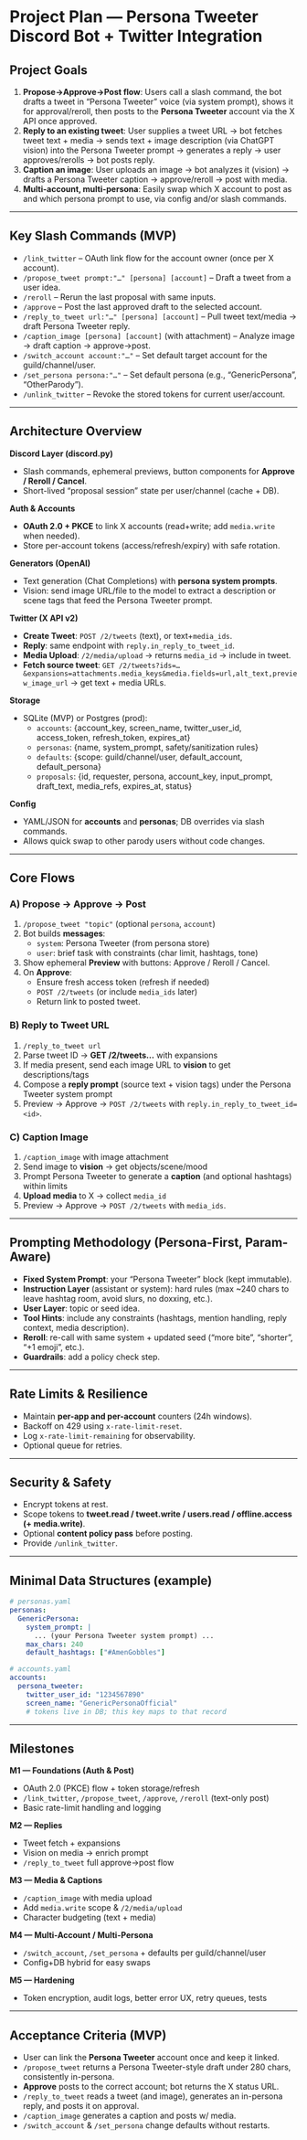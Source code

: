 # Project Plan — Persona Tweeter Discord Bot + Twitter Integration

## **Project Goals**
1. **Propose→Approve→Post flow**: Users call a slash command, the bot drafts a tweet in “Persona Tweeter” voice (via system prompt), shows it for approval/reroll, then posts to the **Persona Tweeter** account via the X API once approved.
2. **Reply to an existing tweet**: User supplies a tweet URL → bot fetches tweet text + media → sends text + image description (via ChatGPT vision) into the Persona Tweeter prompt → generates a reply → user approves/rerolls → bot posts reply.
3. **Caption an image**: User uploads an image → bot analyzes it (vision) → drafts a Persona Tweeter caption → approve/reroll → post with media.
4. **Multi-account, multi-persona**: Easily swap which X account to post as and which persona prompt to use, via config and/or slash commands.

---

## **Key Slash Commands (MVP)**
- `/link_twitter` – OAuth link flow for the account owner (once per X account).
- `/propose_tweet prompt:"…" [persona] [account]` – Draft a tweet from a user idea.
- `/reroll` – Rerun the last proposal with same inputs.
- `/approve` – Post the last approved draft to the selected account.
- `/reply_to_tweet url:"…" [persona] [account]` – Pull tweet text/media → draft Persona Tweeter reply.
- `/caption_image [persona] [account]` (with attachment) – Analyze image → draft caption → approve→post.
- `/switch_account account:"…"` – Set default target account for the guild/channel/user.
- `/set_persona persona:"…"` – Set default persona (e.g., “GenericPersona”, “OtherParody”).
- `/unlink_twitter` – Revoke the stored tokens for current user/account.

---

## **Architecture Overview**
**Discord Layer (discord.py)**
- Slash commands, ephemeral previews, button components for **Approve / Reroll / Cancel**.
- Short-lived “proposal session” state per user/channel (cache + DB).

**Auth & Accounts**
- **OAuth 2.0 + PKCE** to link X accounts (read+write; add `media.write` when needed).
- Store per-account tokens (access/refresh/expiry) with safe rotation.

**Generators (OpenAI)**
- Text generation (Chat Completions) with **persona system prompts**.
- Vision: send image URL/file to the model to extract a description or scene tags that feed the Persona Tweeter prompt.

**Twitter (X API v2)**
- **Create Tweet**: `POST /2/tweets` (text), or text+`media_ids`.
- **Reply**: same endpoint with `reply.in_reply_to_tweet_id`.
- **Media Upload**: `/2/media/upload` → returns `media_id` → include in tweet.
- **Fetch source tweet**: `GET /2/tweets?ids=…&expansions=attachments.media_keys&media.fields=url,alt_text,preview_image_url` → get text + media URLs.

**Storage**
- SQLite (MVP) or Postgres (prod):
  - `accounts`: {account_key, screen_name, twitter_user_id, access_token, refresh_token, expires_at}
  - `personas`: {name, system_prompt, safety/sanitization rules}
  - `defaults`: {scope: guild/channel/user, default_account, default_persona}
  - `proposals`: {id, requester, persona, account_key, input_prompt, draft_text, media_refs, expires_at, status}

**Config**
- YAML/JSON for **accounts** and **personas**; DB overrides via slash commands.
- Allows quick swap to other parody users without code changes.

---

## **Core Flows**

### A) Propose → Approve → Post
1. `/propose_tweet "topic"` (optional `persona`, `account`)
2. Bot builds **messages**:
   - `system`: Persona Tweeter (from persona store)
   - `user`: brief task with constraints (char limit, hashtags, tone)
3. Show ephemeral **Preview** with buttons: Approve / Reroll / Cancel.
4. On **Approve**:
   - Ensure fresh access token (refresh if needed)
   - `POST /2/tweets` (or include `media_ids` later)
   - Return link to posted tweet.

### B) Reply to Tweet URL
1. `/reply_to_tweet url`
2. Parse tweet ID → **GET /2/tweets…** with expansions
3. If media present, send each image URL to **vision** to get descriptions/tags
4. Compose a **reply prompt** (source text + vision tags) under the Persona Tweeter system prompt
5. Preview → Approve → `POST /2/tweets` with `reply.in_reply_to_tweet_id=<id>`.

### C) Caption Image
1. `/caption_image` with image attachment
2. Send image to **vision** → get objects/scene/mood
3. Prompt Persona Tweeter to generate a **caption** (and optional hashtags) within limits
4. **Upload media** to X → collect `media_id`
5. Preview → Approve → `POST /2/tweets` with `media_ids`.

---

## **Prompting Methodology (Persona-First, Param-Aware)**
- **Fixed System Prompt**: your “Persona Tweeter” block (kept immutable).
- **Instruction Layer** (assistant or system): hard rules (max ~240 chars to leave hashtag room, avoid slurs, no doxxing, etc.).
- **User Layer**: topic or seed idea.
- **Tool Hints**: include any constraints (hashtags, mention handling, reply context, media description).
- **Reroll**: re-call with same system + updated seed (“more bite”, “shorter”, “+1 emoji”, etc.).
- **Guardrails**: add a policy check step.

---

## **Rate Limits & Resilience**
- Maintain **per-app and per-account** counters (24h windows).
- Backoff on 429 using `x-rate-limit-reset`.
- Log `x-rate-limit-remaining` for observability.
- Optional queue for retries.

---

## **Security & Safety**
- Encrypt tokens at rest.
- Scope tokens to **tweet.read / tweet.write / users.read / offline.access (+ media.write)**.
- Optional **content policy pass** before posting.
- Provide `/unlink_twitter`.

---

## **Minimal Data Structures (example)**
```yaml
# personas.yaml
personas:
  GenericPersona:
    system_prompt: |
      ... (your Persona Tweeter system prompt) ...
    max_chars: 240
    default_hashtags: ["#AmenGobbles"]

# accounts.yaml
accounts:
  persona_tweeter:
    twitter_user_id: "1234567890"
    screen_name: "GenericPersonaOfficial"
    # tokens live in DB; this key maps to that record
```
---

## **Milestones**
**M1 — Foundations (Auth & Post)**
- OAuth 2.0 (PKCE) flow + token storage/refresh
- `/link_twitter`, `/propose_tweet`, `/approve`, `/reroll` (text-only post)
- Basic rate-limit handling and logging

**M2 — Replies**
- Tweet fetch + expansions
- Vision on media → enrich prompt
- `/reply_to_tweet` full approve→post flow

**M3 — Media & Captions**
- `/caption_image` with media upload
- Add `media.write` scope & `/2/media/upload`
- Character budgeting (text + media)

**M4 — Multi-Account / Multi-Persona**
- `/switch_account`, `/set_persona` + defaults per guild/channel/user
- Config+DB hybrid for easy swaps

**M5 — Hardening**
- Token encryption, audit logs, better error UX, retry queues, tests

---

## **Acceptance Criteria (MVP)**
- User can link the **Persona Tweeter** account once and keep it linked.
- `/propose_tweet` returns a Persona Tweeter-style draft under 280 chars, consistently in-persona.
- **Approve** posts to the correct account; bot returns the X status URL.
- `/reply_to_tweet` reads a tweet (and image), generates an in-persona reply, and posts it on approval.
- `/caption_image` generates a caption and posts w/ media.
- `/switch_account` & `/set_persona` change defaults without restarts.
